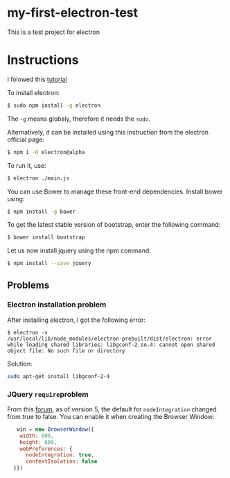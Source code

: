# my-first-electron-test

This is a test project for electron


# Instructions

I folowed this [tutorial](https://www.tutorialspoint.com/electron/electron_installation.htm)

To install electron:
```bash
$ sudo npm install -g electron
```
The `-g` means globaly, therefore it needs the `sudo`.

Alternatively, it can be installed using this instruction from the electron official page:

```bash
$ npm i -D electron@alpha
```

To run it, use:
```bash
$ electron ./main.js
```

You can use Bower to manage these front-end dependencies. Install bower using:

```bash
$ npm install -g bower
```

To get the latest stable version of bootstrap, enter the following command:

```bash
$ bower install bootstrap
```

Let us now install jquery using the npm command:

```bash
$ npm install --save jquery
```



## Problems

### Electron installation problem

After installing electron, I got the following error:

```
$ electron -v
/usr/local/lib/node_modules/electron-prebuilt/dist/electron: error while loading shared libraries: libgconf-2.so.4: cannot open shared object file: No such file or directory
```

Solution:

```bash
sudo apt-get install libgconf-2-4
```

### JQuery `require`problem

From this [forum](https://stackoverflow.com/questions/44391448/electron-require-is-not-defined), as of version 5, the default for `nodeIntegration` changed from true to false. You can enable it when creating the Browser Window:

```js
   win = new BrowserWindow({
    width: 800,
    height: 600,
    webPreferences: {
      nodeIntegration: true,
      contextIsolation: false
  }})
```

